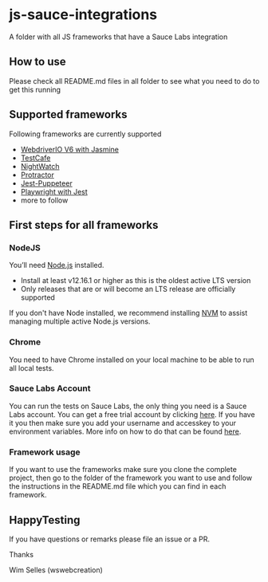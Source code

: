 # js-sauce-integrations
A folder with all JS frameworks that have a Sauce Labs integration

## How to use
Please check all README.md files in all folder to see what you need to do to get this running

## Supported frameworks
Following frameworks are currently supported

- [WebdriverIO V6 with Jasmine](./webdriverio-v6)
- [TestCafe](./testcafe)
- [NightWatch](./nightwatch)
- [Protractor](./protractor)
- [Jest-Puppeteer](./jest-puppeteer)
- [Playwright with Jest](./jest-playwright)
- more to follow

## First steps for all frameworks
### NodeJS
You’ll need [Node.js](http://nodejs.org) installed.

- Install at least v12.16.1 or higher as this is the oldest active LTS version
- Only releases that are or will become an LTS release are officially supported

If you don't have Node installed, we recommend installing [NVM](https://github.com/creationix/nvm) to assist managing multiple active Node.js versions.

### Chrome
You need to have Chrome installed on your local machine to be able to run all local tests.

### Sauce Labs Account
You can run the tests on Sauce Labs, the only thing you need is a Sauce Labs account. 
You can get a free trial account by clicking [here](https://saucelabs.com/sign-up). 
If you have it you then make sure you add your username and accesskey to your environment variables. 
More info on how to do that can be found [here](https://wiki.saucelabs.com/display/DOCS/Best+Practice%3A+Use+Environment+Variables+for+Authentication+Credentials). 

### Framework usage
If you want to use the frameworks make sure you clone the complete project, then go to the folder of the framework you want to use and follow the instructions in the README.md file which you can find in each framework.

## HappyTesting
If you have questions or remarks please file an issue or a PR.

Thanks

Wim Selles (wswebcreation)
